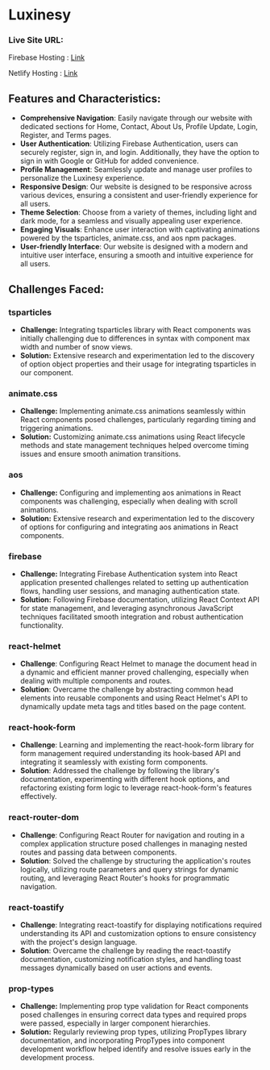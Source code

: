 # Luxinesy

### Live Site URL:

Firebase Hosting : [Link](https://luxinesy.web.app/)

Netlify Hosting : [Link](https://luxinesy.netlify.app/)

## Features and Characteristics:

- **Comprehensive Navigation**: Easily navigate through our website with dedicated sections for Home, Contact, About Us, Profile Update, Login, Register, and Terms pages.
- **User Authentication**: Utilizing Firebase Authentication, users can securely register, sign in, and login. Additionally, they have the option to sign in with Google or GitHub for added convenience.
- **Profile Management**: Seamlessly update and manage user profiles to personalize the Luxinesy experience.
- **Responsive Design**: Our website is designed to be responsive across various devices, ensuring a consistent and user-friendly experience for all users.
- **Theme Selection**: Choose from a variety of themes, including light and dark mode, for a seamless and visually appealing user experience.
- **Engaging Visuals**: Enhance user interaction with captivating animations powered by the tsparticles, animate.css, and aos npm packages.
- **User-friendly Interface**: Our website is designed with a modern and intuitive user interface, ensuring a smooth and intuitive experience for all users.

## Challenges Faced:

### tsparticles

- **Challenge:** Integrating tsparticles library with React components was initially challenging due to differences in syntax with component max width and number of snow views.
- **Solution:** Extensive research and experimentation led to the discovery of option object properties and their usage for integrating tsparticles in our component.

### animate.css

- **Challenge:** Implementing animate.css animations seamlessly within React components posed challenges, particularly regarding timing and triggering animations.
- **Solution:** Customizing animate.css animations using React lifecycle methods and state management techniques helped overcome timing issues and ensure smooth animation transitions.

### aos

- **Challenge:** Configuring and implementing aos animations in React components was challenging, especially when dealing with scroll animations.
- **Solution:** Extensive research and experimentation led to the discovery of options for configuring and integrating aos animations in React components.

### firebase

- **Challenge:** Integrating Firebase Authentication system into React application presented challenges related to setting up authentication flows, handling user sessions, and managing authentication state.
- **Solution:** Following Firebase documentation, utilizing React Context API for state management, and leveraging asynchronous JavaScript techniques facilitated smooth integration and robust authentication functionality.

### react-helmet

- **Challenge**: Configuring React Helmet to manage the document head in a dynamic and efficient manner proved challenging, especially when dealing with multiple components and routes.
- **Solution**: Overcame the challenge by abstracting common head elements into reusable components and using React Helmet's API to dynamically update meta tags and titles based on the page content.

### react-hook-form

- **Challenge**: Learning and implementing the react-hook-form library for form management required understanding its hook-based API and integrating it seamlessly with existing form components.
- **Solution**: Addressed the challenge by following the library's documentation, experimenting with different hook options, and refactoring existing form logic to leverage react-hook-form's features effectively.

### react-router-dom

- **Challenge**: Configuring React Router for navigation and routing in a complex application structure posed challenges in managing nested routes and passing data between components.
- **Solution**: Solved the challenge by structuring the application's routes logically, utilizing route parameters and query strings for dynamic routing, and leveraging React Router's hooks for programmatic navigation.

### react-toastify

- **Challenge**: Integrating react-toastify for displaying notifications required understanding its API and customization options to ensure consistency with the project's design language.
- **Solution**: Overcame the challenge by reading the react-toastify documentation, customizing notification styles, and handling toast messages dynamically based on user actions and events.

### prop-types

- **Challenge:** Implementing prop type validation for React components posed challenges in ensuring correct data types and required props were passed, especially in larger component hierarchies.
- **Solution:** Regularly reviewing prop types, utilizing PropTypes library documentation, and incorporating PropTypes into component development workflow helped identify and resolve issues early in the development process.

